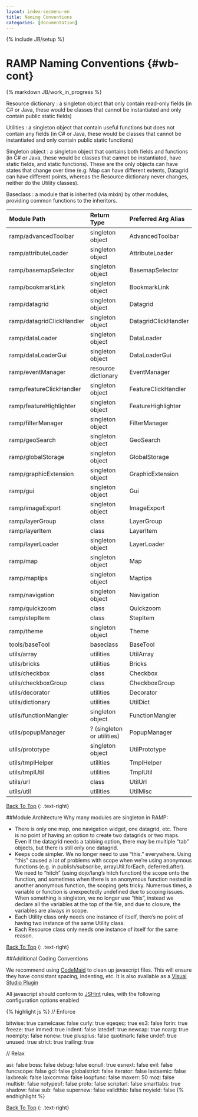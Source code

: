 ```yaml
---
layout: index-secmenu-en
title: Naming Conventions
categories: [documentation]
---
```

{% include JB/setup %}

<a name="top" />

# RAMP Naming Conventions {#wb-cont}

{% markdown JB/work_in_progress %}

<div class="toc"></div>

Resource dictionary
: a singleton object that only contain read-only fields (in C# or Java, these would be classes that cannot be instantiated and only contain public static fields)

Utilities
: a singleton object that contain useful functions but does not contain any fields (in C# or Java, these would be classes that cannot be instantiated and only contain public static functions)

Singleton object
: a singleton object that contains both fields and functions (in C# or Java, these would be classes that cannot be instantiated, have static fields, and static functions). These are the only objects can have states that change over time (e.g. Map can have different extents, Datagrid can have different points, whereas the Resource dictionary never changes, neither do the Utility classes).

Baseclass
: a module that is inherited (via mixin) by other modules, providing common functions to the inheritors.

| Module Path | Return Type | Preferred Arg Alias |
|:--------|:-------|:--------|
| ramp/advancedToolbar | singleton object | AdvancedToolbar |
| ramp/attributeLoader | singleton object | AttributeLoader |
| ramp/basemapSelector | singleton object | BasemapSelector |
| ramp/bookmarkLink | singleton object | BookmarkLink |
| ramp/datagrid | singleton object | Datagrid |
| ramp/datagridClickHandler | singleton object | DatagridClickHandler |
| ramp/dataLoader | singleton object | DataLoader |
| ramp/dataLoaderGui | singleton object | DataLoaderGui |
| ramp/eventManager | resource dictionary | EventManager |
| ramp/featureClickHandler | singleton object | FeatureClickHandler |
| ramp/featureHighlighter | singleton object | FeatureHighlighter |
| ramp/filterManager | singleton object | FilterManager |
| ramp/geoSearch | singleton object | GeoSearch |
| ramp/globalStorage | singleton object | GlobalStorage |
| ramp/graphicExtension | singleton object | GraphicExtension |
| ramp/gui | singleton object | Gui |
| ramp/imageExport | singleton object | ImageExport |
| ramp/layerGroup | class | LayerGroup |
| ramp/layerItem | class | LayerItem |
| ramp/layerLoader | singleton object | LayerLoader |
| ramp/map | singleton object | Map |
| ramp/maptips | singleton object | Maptips |
| ramp/navigation | singleton object | Navigation |
| ramp/quickzoom | class | Quickzoom |
| ramp/stepItem | class | StepItem |
| ramp/theme | singleton object | Theme |
| tools/baseTool | baseclass | BaseTool |
| utils/array | utilities | UtilArray |
| utils/bricks | utilities | Bricks |
| utils/checkbox | class | Checkbox |
| utils/checkboxGroup | class | CheckboxGroup |
| utils/decorator | utilities | Decorator |
| utils/dictionary | utilities | UtilDict |
| utils/functionMangler | singleton object | FunctionMangler |
| utils/popupManager | ? (singleton or utilities) | PopupManager |
| utils/prototype | singleton object | UtilPrototype |
| utils/tmplHelper | utilities | TmplHelper |
| utils/tmplUtil | utilities | TmplUtil |
| utils/url | class | UtilUrl |
| utils/util | utilities | UtilMisc |

[Back To Top](#top)
{: .text-right}

##Module Architecture
Why many modules are singleton in RAMP:

* There is only one map, one navigation widget, one datagrid, etc. There is no point of having an option to create two datagrids or two maps. Even if the datagrid needs a tabbing option, there may be multiple “tab” objects, but there is still only one datagrid.
* Keeps code simpler. We no longer need to use “this.” everywhere. Using “this” caused a lot of problems with scope when we’re using anonymous functions (e.g. in publish/subscribe, arrayUtil.forEach, deferred.after). We need to “hitch” (using dojo/lang’s hitch function) the scope onto the function, and sometimes when there is an anonymous function nested in another anonymous function, the scoping gets tricky. Numerous times, a variable or function is unexpectedly undefined due to scoping issues. When something is singleton, we no longer use “this”, instead we declare all the variables at the top of the file, and due to closure, the variables are always in scope.
* Each Utility class only needs one instance of itself, there’s no point of having two instance of the same Utility class.
* Each Resource class only needs one instance of itself for the same reason.

[Back To Top](#top)
{: .text-right}

##Additional Coding Conventions

We recommend using [CodeMaid](http://www.codemaid.net/) to clean up javascript files.  This will ensure they have consistant spacing, indenting, etc.  It is also available as a [Visual Studio Plugin](http://visualstudiogallery.msdn.microsoft.com/76293c4d-8c16-4f4a-aee6-21f83a571496)

All javascript should conform to [JSHint](http://www.jshint.com/docs/options/) rules, with the following configuration options enabled

{% highlight js %}
// Enforce

bitwise: true
camelcase: false
curly: true
eqeqeq: true
es3: false
forin: true
freeze: true
immed: true
indent: false
latedef: true
newcap: true
noarg: true
noempty: false
nonew: true
plusplus: false
quotmark: false
undef: true
unused: true
strict: true
trailing: true

// Relax

asi: false
boss: false
debug: false
eqnull: true
esnext: false
evil: false
funcscope: false
gcl: false
globalstrict: false
iterator: false
lastsemic: false
laxbreak: false
laxcomma: false
loopfunc: false
maxerr: 50
moz: false
multistr: false
notypeof: false
proto: false
scripturl: false
smarttabs: true
shadow: false
sub: false
supernew: false
validthis: false
noyield: false
{% endhighlight %}

[Back To Top](#top)
{: .text-right}
